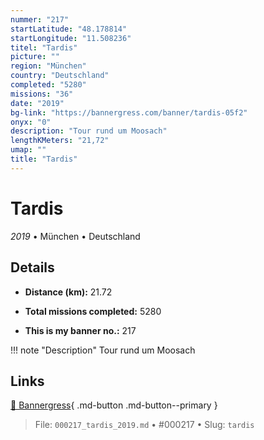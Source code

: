 ```yaml
---
nummer: "217"
startLatitude: "48.178814"
startLongitude: "11.508236"
titel: "Tardis"
picture: ""
region: "München"
country: "Deutschland"
completed: "5280"
missions: "36"
date: "2019"
bg-link: "https://bannergress.com/banner/tardis-05f2"
onyx: "0"
description: "Tour rund um Moosach"
lengthKMeters: "21,72"
umap: ""
title: "Tardis"
---
```

# Tardis

*2019* • München • Deutschland



## Details
- **Distance (km):** 21.72

- **Total missions completed:** 5280
- **This is my banner no.:** 217


!!! note "Description"
    Tour rund um Moosach



## Links
[🔗 Bannergress](https://bannergress.com/banner/tardis-05f2){ .md-button .md-button--primary }



> File: `000217_tardis_2019.md` • #000217 • Slug: `tardis`
